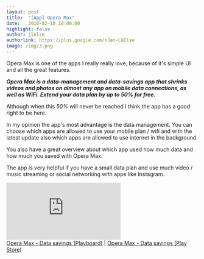```yaml
---
layout: post
title:  "[App] Opera Max"
date:   2016-02-18 18:00:00
highlight: false
author: jlelse
authorlink: https://plus.google.com/+Jan-LkElse
image: /img/3.png
---
```

Opera Max is one of the apps I really really love, because of it's simple UI and all the great features.

***Opera Max is a data-management and data-savings app that shrinks videos and photos on almost any app on mobile data connections, as well as WiFi. Extend your data plan by up to 50% for free.***

Although when this *50%* will never be reached I think the app has a good right to be here.

In my opinion the app's most advantage is the data management. You can choose which apps are allowed to use your mobile plan / wifi and with the latest update also which apps are allowed to use internet in the background.

You also have a great overview about which app used how much data and how much you saved with Opera Max.

The app is very helpful if you have a small data plan and use much video / music streaming or social networking with apps like Instagram.

<iframe src="https://www.youtube.com/embed/w9ybjpUR6sU" frameborder="0" allowfullscreen></iframe><br />

<div class="pb-app-box" data-theme="light" data-lang="en"><a href="http://playboard.me/android/apps/com.opera.max.global">Opera Max - Data savings  (Playboard)</a> | <a href="https://play.google.com/store/apps/details?id=com.opera.max.global&hl=en" rel="nofollow" target="_blank">Opera Max - Data savings (Play Store)</a></div>
<script type="text/javascript" src="//playboard.me/widgets/pb-app-box/1/pb_load_app_box.js"></script>